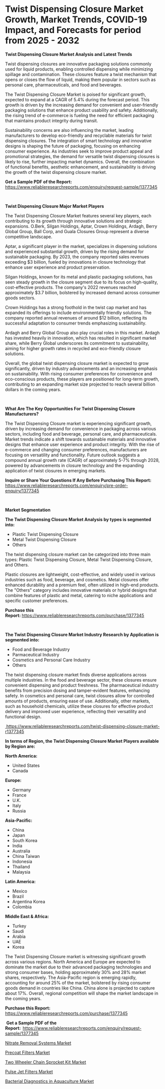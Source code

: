 <p><h1>Twist Dispensing Closure Market Growth, Market Trends, COVID-19 Impact, and Forecasts for period from 2025 - 2032</h1></p><p><strong>Twist Dispensing Closure Market Analysis and Latest Trends</strong></p>
<p><p>Twist dispensing closures are innovative packaging solutions commonly used for liquid products, enabling controlled dispensing while minimizing spillage and contamination. These closures feature a twist mechanism that opens or closes the flow of liquid, making them popular in sectors such as personal care, pharmaceuticals, and food and beverages.</p><p>The Twist Dispensing Closure Market is poised for significant growth, expected to expand at a CAGR of 5.4% during the forecast period. This growth is driven by the increasing demand for convenient and user-friendly packaging solutions that enhance product usability and safety. Additionally, the rising trend of e-commerce is fueling the need for efficient packaging that maintains product integrity during transit. </p><p>Sustainability concerns are also influencing the market, leading manufacturers to develop eco-friendly and recyclable materials for twist dispensing closures. The integration of smart technology and innovative designs is shaping the future of packaging, focusing on enhancing consumer experience. As industries seek to improve product appeal and promotional strategies, the demand for versatile twist dispensing closures is likely to rise, further impacting market dynamics. Overall, the combination of functional benefits, aesthetic enhancement, and sustainability is driving the growth of the twist dispensing closure market.</p></p>
<p><strong>Get a Sample PDF of the Report:&nbsp;</strong> <a href="https://www.reliableresearchreports.com/enquiry/request-sample/1377345?utm_campaign=2287&utm_medium=2&utm_source=Github&utm_content=ia&utm_term=28032025&utm_id=twist-dispensing-closure">https://www.reliableresearchreports.com/enquiry/request-sample/1377345</a></p>
<p>&nbsp;</p>
<p><strong>Twist Dispensing Closure Major Market Players</strong></p>
<p><p>The Twist Dispensing Closure Market features several key players, each contributing to its growth through innovative solutions and strategic expansions. O.Berk, Silgan Holdings, Aptar, Crown Holdings, Ardagh, Berry Global Group, Ball Corp, and Guala Closures Group represent a diverse competitive landscape.</p><p>Aptar, a significant player in the market, specializes in dispensing solutions and experienced substantial growth, driven by the rising demand for sustainable packaging. By 2023, the company reported sales revenues exceeding $3 billion, fueled by innovations in closure technology that enhance user experience and product preservation.</p><p>Silgan Holdings, known for its metal and plastic packaging solutions, has seen steady growth in the closure segment due to its focus on high-quality, cost-effective products. The company's 2022 revenues reached approximately $3.7 billion, bolstered by increased demand across consumer goods sectors.</p><p>Crown Holdings has a strong foothold in the twist cap market and has expanded its offerings to include environmentally friendly solutions. The company reported annual revenues of around $12 billion, reflecting its successful adaptation to consumer trends emphasizing sustainability.</p><p>Ardagh and Berry Global Group also play crucial roles in this market. Ardagh has invested heavily in innovation, which has resulted in significant market share, while Berry Global underscores its commitment to sustainability, aiming for higher growth rates in recycled and eco-friendly closure solutions.</p><p>Overall, the global twist dispensing closure market is expected to grow significantly, driven by industry advancements and an increasing emphasis on sustainability. With rising consumer preferences for convenience and eco-conscious products, these players are positioned for long-term growth, contributing to an expanding market size projected to reach several billion dollars in the coming years.</p></p>
<p>&nbsp;</p>
<p><strong>What Are The Key Opportunities For Twist Dispensing Closure Manufacturers?</strong></p>
<p><p>The Twist Dispensing Closure market is experiencing significant growth, driven by increasing demand for convenience in packaging across various sectors, including food and beverage, personal care, and pharmaceuticals. Market trends indicate a shift towards sustainable materials and innovative designs that enhance user experience and product integrity. With the rise of e-commerce and changing consumer preferences, manufacturers are focusing on versatility and functionality. Future outlook suggests a compound annual growth rate (CAGR) of approximately 5-7% through 2028, powered by advancements in closure technology and the expanding application of twist closures in emerging markets.</p></p>
<p><strong>Inquire or Share Your Questions If Any Before Purchasing This Report:</strong> <a href="https://www.reliableresearchreports.com/enquiry/pre-order-enquiry/1377345?utm_campaign=2287&utm_medium=2&utm_source=Github&utm_content=ia&utm_term=28032025&utm_id=twist-dispensing-closure">https://www.reliableresearchreports.com/enquiry/pre-order-enquiry/1377345</a></p>
<p>&nbsp;</p>
<p><strong>Market Segmentation</strong></p>
<p><strong>The Twist Dispensing Closure Market Analysis by types is segmented into:</strong></p>
<p><ul><li>Plastic Twist Dispensing Closure</li><li>Metal Twist Dispensing Closure</li><li>Others</li></ul></p>
<p><p>The twist dispensing closure market can be categorized into three main types: Plastic Twist Dispensing Closure, Metal Twist Dispensing Closure, and Others. </p><p>Plastic closures are lightweight, cost-effective, and widely used in various industries such as food, beverage, and cosmetics. Metal closures offer enhanced durability and a premium feel, often utilized in high-end products. The "Others" category includes innovative materials or hybrid designs that combine features of plastic and metal, catering to niche applications and specific customer preferences.</p></p>
<p><strong>Purchase this Report:&nbsp;</strong><a href="https://www.reliableresearchreports.com/purchase/1377345?utm_campaign=2287&utm_medium=2&utm_source=Github&utm_content=ia&utm_term=28032025&utm_id=twist-dispensing-closure">https://www.reliableresearchreports.com/purchase/1377345</a></p>
<p>&nbsp;</p>
<p><strong>The Twist Dispensing Closure Market Industry Research by Application is segmented into:</strong></p>
<p><ul><li>Food and Beverage Industry</li><li>Parmaceutical Industry</li><li>Cosmetics and Personal Care Industry</li><li>Others</li></ul></p>
<p><p>The twist dispensing closure market finds diverse applications across multiple industries. In the food and beverage sector, these closures ensure convenient dispensing and product freshness. The pharmaceutical industry benefits from precision dosing and tamper-evident features, enhancing safety. In cosmetics and personal care, twist closures allow for controlled amounts of products, ensuring ease of use. Additionally, other markets, such as household chemicals, utilize these closures for effective product delivery and improved user experience, reflecting their versatility and functional design.</p></p>
<p><a href="https://www.reliableresearchreports.com/twist-dispensing-closure-market-r1377345?utm_campaign=2287&utm_medium=2&utm_source=Github&utm_content=ia&utm_term=28032025&utm_id=twist-dispensing-closure">&nbsp;https://www.reliableresearchreports.com/twist-dispensing-closure-market-r1377345</a></p>
<p><strong>In terms of Region, the Twist Dispensing Closure Market Players available by Region are:</strong></p>
<p>
    <p> <strong> North America: </strong>
        <ul>
            <li>United States</li>
            <li>Canada</li>
        </ul>
        </p> 
    <p> <strong> Europe: </strong>
        <ul>
            <li>Germany</li>
            <li>France</li>
            <li>U.K.</li>
            <li>Italy</li>
            <li>Russia</li>
        </ul>
        </p> 
    <p> <strong> Asia-Pacific: </strong>
        <ul>
            <li>China</li>
            <li>Japan</li>
            <li>South Korea</li>
            <li>India</li>
            <li>Australia</li>
            <li>China Taiwan</li>
            <li>Indonesia</li>
            <li>Thailand</li>
            <li>Malaysia</li>
        </ul>
        </p> 
    <p> <strong> Latin America: </strong>
        <ul>
            <li>Mexico</li>
            <li>Brazil</li>
            <li>Argentina Korea</li>
            <li>Colombia</li>
        </ul>
        </p> 
    <p> <strong> Middle East & Africa: </strong>
        <ul>
            <li>Turkey</li>
            <li>Saudi</li>
            <li>Arabia</li>
            <li>UAE</li>
            <li>Korea</li>
        </ul>
    </p>
    </p>
<p><p>The Twist Dispensing Closure market is witnessing significant growth across various regions. North America and Europe are expected to dominate the market due to their advanced packaging technologies and strong consumer bases, holding approximately 30% and 28% market shares, respectively. The Asia-Pacific region is emerging rapidly, accounting for around 25% of the market, bolstered by rising consumer goods demand in countries like China. China alone is projected to capture about 17%. Overall, regional competition will shape the market landscape in the coming years.</p></p>
<p><strong>Purchase this Report: </strong><a href="https://www.reliableresearchreports.com/purchase/1377345?utm_campaign=2287&utm_medium=2&utm_source=Github&utm_content=ia&utm_term=28032025&utm_id=twist-dispensing-closure">https://www.reliableresearchreports.com/purchase/1377345</a></p>
<p>&nbsp;<strong>Get a Sample PDF of the Report:&nbsp;&nbsp;</strong><a href="https://www.reliableresearchreports.com/enquiry/request-sample/1377345?utm_campaign=2287&utm_medium=2&utm_source=Github&utm_content=ia&utm_term=28032025&utm_id=twist-dispensing-closure">https://www.reliableresearchreports.com/enquiry/request-sample/1377345</a></p>
<p><strong></strong></p>
<p><p><a href="https://www.linkedin.com/pulse/market-growth-potential-forecast-nitrate-removal-systems-jkm4f?utm_campaign=2287&utm_medium=2&utm_source=Github&utm_content=ia&utm_term=28032025&utm_id=twist-dispensing-closure">Nitrate Removal Systems Market</a></p><p><a href="https://www.linkedin.com/pulse/research-examination-onthe-precoat-filters-marketsize-share-wqhbf?utm_campaign=2287&utm_medium=2&utm_source=Github&utm_content=ia&utm_term=28032025&utm_id=twist-dispensing-closure">Precoat Filters Market</a></p><p><a href="https://github.com/kaganalcinwv/Market-Research-Report-List-1/blob/main/two-wheeler-chain-sprocket-kit-market.md?utm_campaign=2287&utm_medium=2&utm_source=Github&utm_content=ia&utm_term=28032025&utm_id=twist-dispensing-closure">Two Wheeler Chain Sprocket Kit Market</a></p><p><a href="https://www.linkedin.com/pulse/unveiling-market-trends-global-pulse-jet-filters-growth-0b6hf?utm_campaign=2287&utm_medium=2&utm_source=Github&utm_content=ia&utm_term=28032025&utm_id=twist-dispensing-closure">Pulse Jet Filters Market</a></p><p><a href="https://github.com/szaszgrychkq/Market-Research-Report-List-1/blob/main/bacterial-diagnostics-in-aquaculture-market.md?utm_campaign=2287&utm_medium=2&utm_source=Github&utm_content=ia&utm_term=28032025&utm_id=twist-dispensing-closure">Bacterial Diagnostics in Aquaculture Market</a></p></p>